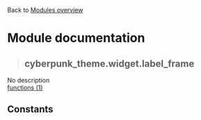 Back to [Modules overview](https://github.com/pyrustic/cyberpunk-theme/blob/master/docs/modules/README.md)
  
# Module documentation
>## cyberpunk\_theme.widget.label\_frame
No description
<br>
[functions (1)](https://github.com/pyrustic/cyberpunk-theme/blob/master/docs/modules/content/cyberpunk_theme.widget.label_frame/functions.md)


## Constants
```python

```

